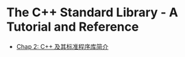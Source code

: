 # The C++ Standard Library - A Tutorial and Reference
- [Chap 2: C++ 及其标准程序库简介](doc/cpp_books/cpp_stl/ch2.md)

